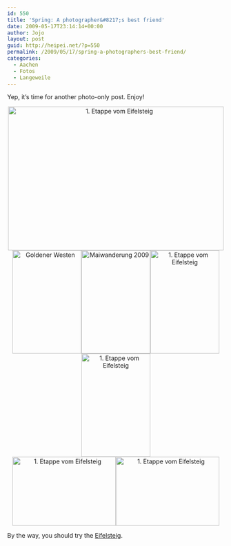 ```yaml
---
id: 550
title: 'Spring: A photographer&#8217;s best friend'
date: 2009-05-17T23:14:14+00:00
author: Jojo
layout: post
guid: http://heipei.net/?p=550
permalink: /2009/05/17/spring-a-photographers-best-friend/
categories:
  - Aachen
  - Fotos
  - Langeweile
---
```

Yep, it&#8217;s time for another photo-only post. Enjoy!

<div align="center">
  <a href="https://secure.flickr.com/photos/heipei/3535462395/" title="1. Etappe vom Eifelsteig by heipei, on Flickr"><img data-echo="https://farm4.static.flickr.com/3541/3535462395_8ffc87c77b.jpg" width="500" height="334" alt="1. Etappe vom Eifelsteig" /></a>
</div>

<div align="center">
  <a href="https://secure.flickr.com/photos/heipei/3540286048/" title="Goldener Westen by heipei, on Flickr"><img data-echo="https://farm3.static.flickr.com/2452/3540286048_01aeaa7249_m.jpg" width="160" height="240" alt="Goldener Westen" /></a><a href="https://secure.flickr.com/photos/heipei/3492936541/" title="Maiwanderung 2009 by heipei, on Flickr"><img data-echo="https://farm4.static.flickr.com/3410/3492936541_d0e919118d_m.jpg" width="160" height="240" alt="Maiwanderung 2009" /></a><a href="https://secure.flickr.com/photos/heipei/3536271644/" title="1. Etappe vom Eifelsteig by heipei, on Flickr"><img data-echo="https://farm3.static.flickr.com/2347/3536271644_23f4c64bea_m.jpg" width="160" height="240" alt="1. Etappe vom Eifelsteig" /></a><a href="https://secure.flickr.com/photos/heipei/3536266100/" title="1. Etappe vom Eifelsteig by heipei, on Flickr"><img data-echo="https://farm3.static.flickr.com/2119/3536266100_88f9271062_m.jpg" width="160" height="240" alt="1. Etappe vom Eifelsteig" /></a>
</div>

<div align="center">
  <a href="https://secure.flickr.com/photos/heipei/3535468519/" title="1. Etappe vom Eifelsteig by heipei, on Flickr"><img data-echo="https://farm3.static.flickr.com/2198/3535468519_0d60d2e66a_m.jpg" width="240" height="160" alt="1. Etappe vom Eifelsteig" /></a><a href="https://secure.flickr.com/photos/heipei/3535452753/" title="1. Etappe vom Eifelsteig by heipei, on Flickr"><img data-echo="https://farm3.static.flickr.com/2144/3535452753_46ed59ca3f_m.jpg" width="240" height="160" alt="1. Etappe vom Eifelsteig" /></a>
</div>

By the way, you should try the [Eifelsteig](http://www.eifelsteig.de/).
